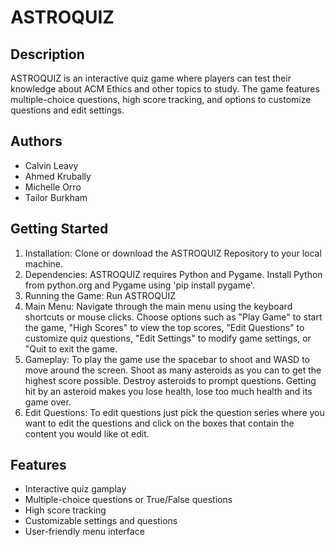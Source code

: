 # ASTROQUIZ

## Description

ASTROQUIZ is an interactive quiz game where players can test their knowledge about ACM Ethics and other topics to study. The game features multiple-choice questions, high score tracking, and options to customize questions and edit settings.

## Authors
- Calvin Leavy
- Ahmed Krubally
- Michelle Orro
- Tailor Burkham
  
## Getting Started 
1. Installation: Clone or download the ASTROQUIZ Repository to your local machine.
2. Dependencies: ASTROQUIZ requires Python and Pygame. Install Python from python.org and Pygame using 'pip install pygame'.
3. Running the Game: Run ASTROQUIZ
4. Main Menu: Navigate through the main menu using the keyboard shortcuts or mouse clicks. Choose options such as "Play Game" to start the game, "High Scores" to view the top scores, "Edit Questions" to customize quiz questions, "Edit Settings" to modify game settings, or "Quit to exit the game.
5. Gameplay: To play the game use the spacebar to shoot and WASD to move around the screen. Shoot as many asteroids as you can to get the highest score possible. Destroy asteroids to prompt questions. Getting hit by an asteroid makes you lose health, lose too much health and its game over.
6. Edit Questions: To edit questions just pick the question series where you want to edit the questions and click on the boxes that contain the content you would like ot edit.

## Features
- Interactive quiz gamplay
- Multiple-choice questions or True/False questions
- High score tracking
- Customizable settings and questions
- User-friendly menu interface
